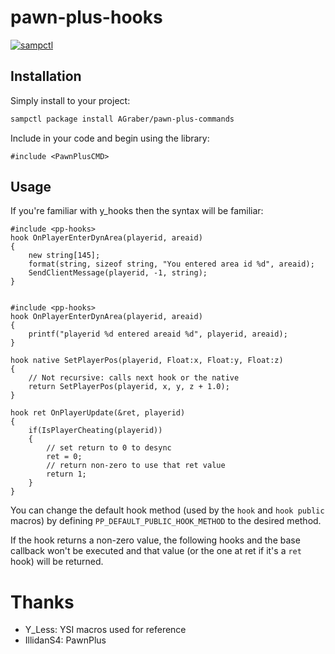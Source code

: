 # pawn-plus-hooks

[![sampctl](https://shields.southcla.ws/badge/sampctl-pawn--plus--hooks-2f2f2f.svg?style=for-the-badge)](https://github.com/AGraber/pawn-plus-hooks)


## Installation

Simply install to your project:

```bash
sampctl package install AGraber/pawn-plus-commands
```

Include in your code and begin using the library:

```pawn
#include <PawnPlusCMD>
```

## Usage

If you're familiar with y_hooks then the syntax will be familiar:

```pawn
#include <pp-hooks>
hook OnPlayerEnterDynArea(playerid, areaid)
{
    new string[145];
    format(string, sizeof string, "You entered area id %d", areaid);
    SendClientMessage(playerid, -1, string);
}


#include <pp-hooks>
hook OnPlayerEnterDynArea(playerid, areaid)
{
    printf("playerid %d entered areaid %d", playerid, areaid);
}

hook native SetPlayerPos(playerid, Float:x, Float:y, Float:z)
{
    // Not recursive: calls next hook or the native
    return SetPlayerPos(playerid, x, y, z + 1.0);
}

hook ret OnPlayerUpdate(&ret, playerid)
{
    if(IsPlayerCheating(playerid))
    {
        // set return to 0 to desync
        ret = 0;
        // return non-zero to use that ret value
        return 1;
    }
}
```

You can change the default hook method (used by the `hook` and `hook public` macros) by defining `PP_DEFAULT_PUBLIC_HOOK_METHOD` to the desired method.

If the hook returns a non-zero value, the following hooks and the base callback won't be executed and that value (or the one at ret if it's a `ret` hook) will be returned.

# Thanks
- Y_Less: YSI macros used for reference
- IllidanS4: PawnPlus

